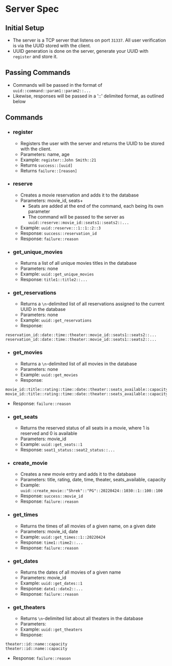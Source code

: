 # Server Spec

## Initial Setup

- The server is a TCP server that listens on port `31337`. All user verification is via the UUID stored with the client.
- UUID generation is done on the server, generate your UUID with `register` and store it.

## Passing Commands

- Commands will be passed in the format of `uuid::command::param1::param2::...`
- Likewise, responses will be passed in a '::' delimited format, as outlined below

## Commands

- ### register
  - Registers the user with the server and returns the UUID to be stored with the client.
  - Parameters: name, age
  - Example: `register::John Smith::21`
  - Returns `success::[uuid]`
  - Returns `failure::[reason]`

- ### reserve
  - Creates a movie reservation and adds it to the database
  - Parameters: movie_id, seats+
    - Seats are added at the end of the command, each being its own parameter
    - The command will be passed to the server as `uuid::reserve::movie_id::seats1::seats2::...`
  - Example: `uuid::reserve:::1::1::2::3`
  - Response: `success::reservation_id`
  - Response: `failure::reason`

- ### get_unique_movies
  - Returns a list of all unique movies titles in the database
  - Parameters: none
  - Example: `uuid::get_unique_movies`
  - Response: `title1::title2::...`

- ### get_reservations
  - Returns a `\n`-delimited list of all reservations assigned to the current UUID in the database
  - Parameters: none
  - Example: `uuid::get_reservations`
  - Response:
```
reservation_id::date::time::theater::movie_id::seats1::seats2::...
reservation_id::date::time::theater::movie_id::seats1::seats2::...
```
- ### get_movies
  - Returns a `\n`-delimited list of all movies in the database
  - Parameters: none
  - Example: `uuid::get_movies`
  - Response:
```
movie_id::title::rating::time::date::theater::seats_available::capacity
movie_id::title::rating::time::date::theater::seats_available::capacity
```
  - Response: `failure::reason`

  - ### get_seats
    - Returns the reserved status of all seats in a movie, where 1 is reserved and 0 is available
    - Parameters: movie_id
    - Example: `uuid::get_seats::1`
    - Response: `seat1_status::seat2_status::...`

  - ### create_movie
    - Creates a new movie entry and adds it to the database
    - Parameters: title, rating, date, time, theater, seats_available, capacity
    - Example: `uuid::create_movie::"Shrek"::"PG"::20220424::1030::1::100::100`
    - Response: `success::movie_id`
    - Response: `failure::reason`

  - ### get_times
    - Returns the times of all movies of a given name, on a given date
    - Parameters: movie_id, date
    - Example: `uuid::get_times::1::20220424`
    - Response: `time1::time2::...`
    - Response: `failure::reason`

  - ### get_dates
    - Returns the dates of all movies of a given name
    - Parameters: movie_id
    - Example: `uuid::get_dates::1`
    - Response: `date1::date2::...`
    - Response: `failure::reason`

  - ### get_theaters
    - Returns `\n`-delimited list about all theaters in the database
    - Parameters: 
    - Example: `uuid::get_theaters`
    - Response: 
```
theater::id::name::capacity
theater::id::name::capacity
```
  - Response: `failure::reason`